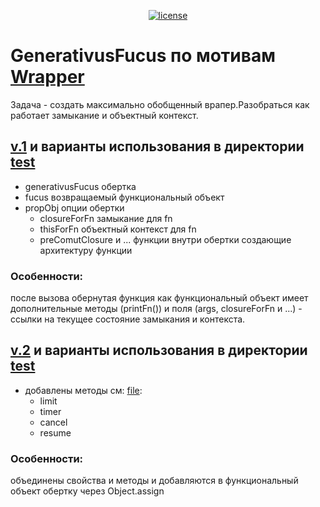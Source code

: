 <div align="center">

[![license](https://img.shields.io/badge/license-MIT-blue.svg)](https://github.com/legioner9/GenerativusFucus/blob/master/LICENSE)
</div>

# GenerativusFucus по мотивам [Wrapper](https://github.com/HowProgrammingWorks/Wrapper)
Задача - создать максимально обобщенный врапер.Разобраться как работает замыкание и объектный контекст.
## [v.1](node_modules/v.1/index.js) и варианты использования в директории [test](node_modules/v.1/test)

- generativusFucus обертка
- fucus возвращаемый функциональный объект
- propObj опции обертки
  - closureForFn замыкание для fn
  - thisForFn объектный контекст для fn
  - preComutClosure и ... функции внутри обертки создающие архитектуру функции
### Особенности:
после вызова обернутая функция как функциональный объект имеет дополнительные методы (printFn()) и поля (args, closureForFn и ...) - ссылки на текущее состояние замыкания и контекста.
## [v.2](node_modules/v.2/index.js) и варианты использования в директории [test](node_modules/v.2/test)
- добавлены методы см: [file](node_modules/v.2/test/counterLimit_assign_t_l_c_r_4.js):
  - limit
  - timer
  - cancel
  - resume
### Особенности:
объединены свойства и методы и добавляются в функциональный объект обертку через Object.assign

